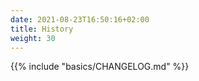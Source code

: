 ```yaml
---
date: 2021-08-23T16:50:16+02:00
title: History
weight: 30
---
```

{{% include "basics/CHANGELOG.md" %}}
